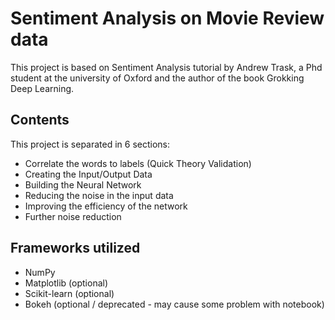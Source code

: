 # Sentiment Analysis on Movie Review data

This project is based on Sentiment Analysis tutorial by Andrew Trask, a Phd student at the university of Oxford and the author of the book Grokking Deep Learning.

## Contents

This project is separated in 6 sections:

* Correlate the words to labels (Quick Theory Validation)
* Creating the Input/Output Data
* Building the Neural Network
* Reducing the noise in the input data
* Improving the efficiency of the network
* Further noise reduction

## Frameworks utilized

* NumPy
* Matplotlib (optional)
* Scikit-learn (optional)
* Bokeh (optional / deprecated - may cause some problem with notebook)
